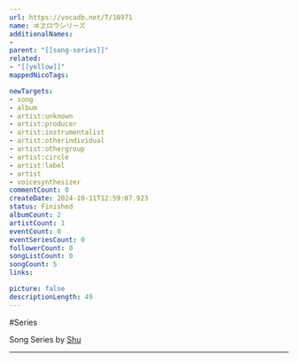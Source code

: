 ```yaml
---
url: https://vocadb.net/T/10971
name: ヰヱロウシリーズ
additionalNames: 
- 
parent: "[[song-series]]"
related:
- "[[yellow]]"
mappedNicoTags:

newTargets:
- song
- album
- artist:unknown
- artist:producer
- artist:instrumentalist
- artist:otherindividual
- artist:othergroup
- artist:circle
- artist:label
- artist
- voicesynthesizer
commentCount: 0
createDate: 2024-10-11T12:59:07.923
status: Finished
albumCount: 2
artistCount: 1
eventCount: 0
eventSeriesCount: 0
followerCount: 0
songListCount: 0
songCount: 5
links: 

picture: false
descriptionLength: 49
---
```


#Series

Song Series by [Shu](https://vocadb.net/Ar/93294)

---

